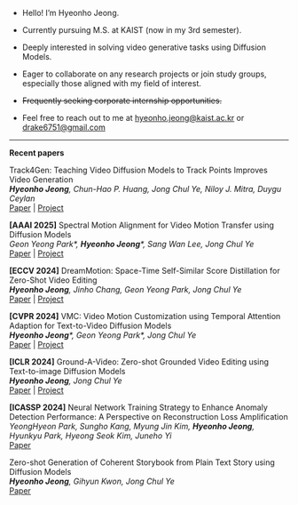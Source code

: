 

- Hello! I’m Hyeonho Jeong.

- Currently pursuing M.S. at KAIST (now in my 3rd semester).

- Deeply interested in solving video generative tasks using Diffusion Models.

- Eager to collaborate on any research projects or join study groups, especially those aligned with my field of interest.

- <del>Frequently seeking corporate internship opportunities.</del>

- Feel free to reach out to me at hyeonho.jeong@kaist.ac.kr or drake6751@gmail.com

----

**Recent papers**

Track4Gen: Teaching Video Diffusion Models to Track Points Improves Video Generation \
_**Hyeonho Jeong**, Chun-Hao P. Huang, Jong Chul Ye, Niloy J. Mitra, Duygu Ceylan_ \
[Paper](https://arxiv.org/abs/2412.06016) | [Project](https://hyeonho99.github.io/track4gen/)

<!---
On Unifying Video Generation and Camera Pose Estimation \
*Chun-Hao P. Huang, Jae Shin Yoon, **Hyeonho Jeong**, Niloy J. Mitra, Duygu Ceylan* \
[Paper](#)
-->

**[AAAI 2025]** Spectral Motion Alignment for Video Motion Transfer using Diffusion Models \
_Geon Yeong Park*, **Hyeonho Jeong***, Sang Wan Lee, Jong Chul Ye_ \
[Paper](https://arxiv.org/abs/2403.15249) | [Project](https://geonyeong-park.github.io/spectral-motion-alignment/)

**[ECCV 2024]** DreamMotion: Space-Time Self-Similar Score Distillation for Zero-Shot Video Editing \
***Hyeonho Jeong**, Jinho Chang, Geon Yeong Park, Jong Chul Ye* \
[Paper](https://arxiv.org/abs/2403.12002) | [Project](https://hyeonho99.github.io/dreammotion/)


**[CVPR 2024]** VMC: Video Motion Customization using Temporal Attention Adaption for Text-to-Video Diffusion Models \
_**Hyeonho Jeong***, Geon Yeong Park*, Jong Chul Ye_ \
[Paper](https://arxiv.org/abs/2312.00845) | [Project](https://video-motion-customization.github.io/)


**[ICLR 2024]** Ground-A-Video: Zero-shot Grounded Video Editing using Text-to-image Diffusion Models \
***Hyeonho Jeong**, Jong Chul Ye* \
[Paper](https://arxiv.org/abs/2310.01107) | [Project](https://ground-a-video.github.io/)


**[ICASSP 2024]** Neural Network Training Strategy to Enhance Anomaly Detection Performance: A Perspective on Reconstruction Loss Amplification \
*YeongHyeon Park, Sungho Kang, Myung Jin Kim, **Hyeonho Jeong**, Hyunkyu Park, Hyeong Seok Kim, Juneho Yi* \
[Paper](https://arxiv.org/abs/2308.14595)


Zero-shot Generation of Coherent Storybook from Plain Text Story using Diffusion Models \
***Hyeonho Jeong**, Gihyun Kwon, Jong Chul Ye* \
[Paper](https://arxiv.org/abs/2302.03900)
